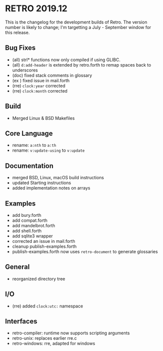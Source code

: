 # RETRO 2019.12

This is the changelog for the development builds of Retro.
The version number is likely to change; I'm targetting a
July - September window for this release.

## Bug Fixes

- (all) strl* functions now only compiled if using GLIBC.
- (all) `d:add-header` is extended by retro.forth to remap spaces back to underscores
- (doc) fixed stack comments in glossary
- (ex ) fixed issue in mail.forth
- (rre) `clock:year` corrected
- (rre) `clock:month` corrected

## Build

- Merged Linux & BSD Makefiles

## Core Language

- rename: `a:nth` to `a:th`
- rename: `v:update-using` to `v:update`

## Documentation

- merged BSD, Linux, macOS build instructions
- updated Starting instructions
- added implementation notes on arrays

## Examples

- add bury.forth
- add compat.forth
- add mandelbrot.forth
- add shell.forth
- add sqlite3 wrapper
- corrected an issue in mail.forth
- cleanup publish-examples.forth
- publish-examples.forth now uses `retro-document` to generate glossaries

## General

- reorganized directory tree

## I/O

- (rre) added `clock:utc:` namespace

## Interfaces

- retro-compiler: runtime now supports scripting arguments
- retro-unix: replaces earlier rre.c
- retro-windows: rre, adapted for windows
